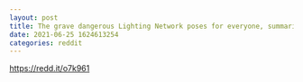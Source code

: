 ```yaml
--- 
layout: post 
title: The grave dangerous Lighting Network poses for everyone, summarized - An Article 
date: 2021-06-25 1624613254 
categories: reddit 
--- 
```

https://redd.it/o7k961
